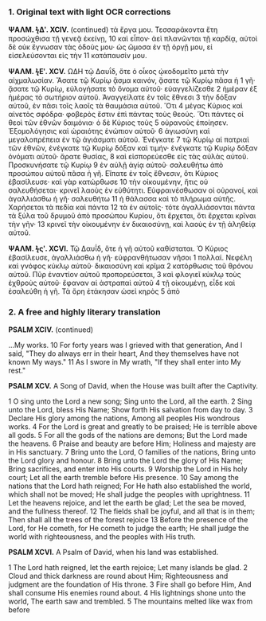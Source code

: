 ### 1. Original text with light OCR corrections

**ΨΑΛΜ. ϟΔʹ. XCIV.**
(continued)
τὰ ἔργα μου. Τεσσαράκοντα ἔτη προσώχθισα τῇ γενεᾷ ἐκείνῃ, 10
καὶ εἶπον· ἀεὶ πλανῶνται τῇ καρδίᾳ, αὐτοὶ δὲ οὐκ ἔγνωσαν τὰς
ὁδοὺς μου· ὡς ὤμοσα ἐν τῇ ὀργῇ μου, εἰ εἰσελεύσονται εἰς τὴν 11
κατάπαυσίν μου.

**ΨΑΛΜ. ϟΕʹ. XCV.**
ΩΔΗ τῷ Δαυΐδ, ὅτε ὁ οἶκος ᾠκοδομεῖτο μετὰ τὴν αἰχμαλωσίαν.
Ἄσατε τῷ Κυρίῳ ᾄσμα καινόν, ᾄσατε τῷ Κυρίῳ πᾶσα ἡ 1
γῆ· ᾄσατε τῷ Κυρίῳ, εὐλογήσατε τὸ ὄνομα αὐτοῦ· εὐαγγελίζεσθε 2
ἡμέραν ἐξ ἡμέρας τὸ σωτήριον αὐτοῦ. Ἀναγγείλατε ἐν τοῖς ἔθνεσι 3
τὴν δόξαν αὐτοῦ, ἐν πᾶσι τοῖς λαοῖς τὰ θαυμάσια αὐτοῦ. Ὅτι 4
μέγας Κύριος καὶ αἰνετὸς σφόδρα· φοβερὸς ἔστιν ἐπὶ πάντας τοὺς
θεούς. Ὅτι πάντες οἱ θεοὶ τῶν ἐθνῶν δαιμόνια· ὁ δὲ Κύριος τοὺς 5
οὐρανοὺς ἐποίησεν. Ἐξομολόγησις καὶ ὡραιότης ἐνώπιον αὐτοῦ· 6
ἁγιωσύνη καὶ μεγαλοπρέπεια ἐν τῷ ἁγιάσματι αὐτοῦ. Ἐνέγκατε 7
τῷ Κυρίῳ αἱ πατριαὶ τῶν ἐθνῶν, ἐνέγκατε τῷ Κυρίῳ δόξαν καὶ
τιμήν· ἐνέγκατε τῷ Κυρίῳ δόξαν ὀνόματι αὐτοῦ· ἄρατε θυσίας, 8
καὶ εἰσπορεύεσθε εἰς τὰς αὐλὰς αὐτοῦ. Προσκυνήσατε τῷ Κυρίῳ 9
ἐν αὐλῇ ἁγίᾳ αὐτοῦ· σαλευθήτω ἀπὸ προσώπου αὐτοῦ πᾶσα ἡ γῆ.
Εἴπατε ἐν τοῖς ἔθνεσιν, ὅτι Κύριος ἐβασίλευσε· καὶ γὰρ κατώρθωσε 10
τὴν οἰκουμένην, ἥτις οὐ σαλευθήσεται· κρινεῖ λαοὺς ἐν εὐθύτητι.
Εὐφραινέσθωσαν οἱ οὐρανοί, καὶ ἀγαλλιάσθω ἡ γῆ· σαλευθήτω 11
ἡ θάλασσα καὶ τὸ πλήρωμα αὐτῆς. Χαρήσεται τὰ πεδία καὶ πάντα 12
τὰ ἐν αὐτοῖς· τότε ἀγαλλιάσονται πάντα τὰ ξύλα τοῦ δρυμοῦ
ἀπὸ προσώπου Κυρίου, ὅτι ἔρχεται, ὅτι ἔρχεται κρῖναι τὴν γῆν· 13
κρινεῖ τὴν οἰκουμένην ἐν δικαιοσύνῃ, καὶ λαοὺς ἐν τῇ ἀληθείᾳ αὐτοῦ.

**ΨΑΛΜ. ϟςʹ. XCVI.**
Τῷ Δαυΐδ, ὅτε ἡ γῆ αὐτοῦ καθίσταται.
Ὁ Κύριος ἐβασίλευσε, ἀγαλλιάσθω ἡ γῆ· εὐφρανθήτωσαν νῆσοι 1
πολλαί. Νεφέλη καὶ γνόφος κύκλῳ αὐτοῦ· δικαιοσύνη καὶ κρῖμα 2
κατόρθωσις τοῦ θρόνου αὐτοῦ. Πῦρ ἐναντίον αὐτοῦ προπορεύσεται, 3
καὶ φλογιεῖ κύκλῳ τοὺς ἐχθροὺς αὐτοῦ· ἔφαναν αἱ ἀστραπαὶ αὐτοῦ 4
τῇ οἰκουμένῃ, εἶδε καὶ ἐσαλεύθη ἡ γῆ. Τὰ ὄρη ἐτάκησαν ὡσεὶ κηρὸς 5
ἀπὸ

### 2. A free and highly literary translation

**PSALM XCIV.**
(continued)

...My works.
10 For forty years was I grieved with that generation,
   And I said, "They do always err in their heart,
   And they themselves have not known My ways."
11 As I swore in My wrath, "If they shall enter into My rest."

**PSALM XCV.**
A Song of David, when the House was built after the Captivity.

1 O sing unto the Lord a new song;
   Sing unto the Lord, all the earth.
2 Sing unto the Lord, bless His Name;
   Show forth His salvation from day to day.
3 Declare His glory among the nations,
   Among all peoples His wondrous works.
4 For the Lord is great and greatly to be praised;
   He is terrible above all gods.
5 For all the gods of the nations are demons;
   But the Lord made the heavens.
6 Praise and beauty are before Him;
   Holiness and majesty are in His sanctuary.
7 Bring unto the Lord, O families of the nations,
   Bring unto the Lord glory and honour.
8 Bring unto the Lord the glory of His Name;
   Bring sacrifices, and enter into His courts.
9 Worship the Lord in His holy court;
   Let all the earth tremble before His presence.
10 Say among the nations that the Lord hath reigned;
    For He hath also established the world, which shall not be moved;
    He shall judge the peoples with uprightness.
11 Let the heavens rejoice, and let the earth be glad;
    Let the sea be moved, and the fullness thereof.
12 The fields shall be joyful, and all that is in them;
    Then shall all the trees of the forest rejoice
13 Before the presence of the Lord, for He cometh, for He cometh to judge the earth;
    He shall judge the world with righteousness, and the peoples with His truth.

**PSALM XCVI.**
A Psalm of David, when his land was established.

1 The Lord hath reigned, let the earth rejoice;
   Let many islands be glad.
2 Cloud and thick darkness are round about Him;
   Righteousness and judgment are the foundation of His throne.
3 Fire shall go before Him,
   And shall consume His enemies round about.
4 His lightnings shone unto the world,
   The earth saw and trembled.
5 The mountains melted like wax from before